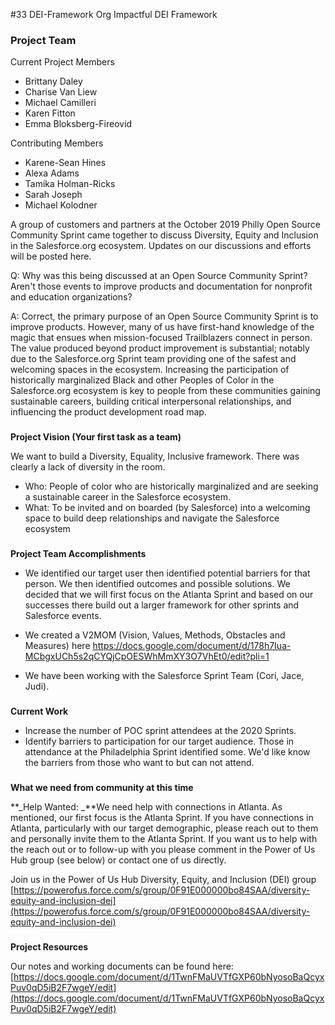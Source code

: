 #33 DEI-Framework
Org Impactful DEI Framework



### **Project Team**

Current Project Members
*   Brittany Daley
*   Charise Van Liew
*   Michael Camilleri
*   Karen Fitton
*   Emma Bloksberg-Fireovid

Contributing Members
*   Karene-Sean Hines
*   Alexa Adams
*   Tamika Holman-Ricks
*   Sarah Joseph
*   Michael Kolodner

A group of customers and partners at the October 2019 Philly Open Source Community Sprint came together to discuss Diversity, Equity and Inclusion in the Salesforce.org ecosystem. Updates on our discussions and efforts will be posted here.

Q: Why was this being discussed at an Open Source Community Sprint? Aren't those events to improve products and documentation for nonprofit and education organizations?

A: Correct, the primary purpose of an Open Source Community Sprint is to improve products. However, many of us have first-hand knowledge of the magic that ensues when mission-focused Trailblazers connect in person. The value produced beyond product improvement is substantial; notably due to the Salesforce.org Sprint team providing one of the safest and welcoming spaces in the ecosystem. Increasing the participation of historically marginalized Black and other Peoples of Color in the Salesforce.org ecosystem is key to people from these communities gaining sustainable careers, building critical interpersonal relationships, and influencing the product development road map.

### 
**Project Vision (Your first task as a team)**

We want to build a Diversity, Equality, Inclusive framework. There was clearly a lack of diversity in the room.


*   Who: People of color who are historically marginalized and are seeking a sustainable career in the Salesforce ecosystem.
*   What: To be invited and on boarded (by Salesforce) into a welcoming space to build deep relationships and navigate the Salesforce ecosystem

### 
**Project Team Accomplishments**

* We identified our target user then identified potential barriers for that person. We then identified outcomes and possible solutions. We decided that we will first focus on the Atlanta Sprint and based on our successes there build out a larger framework for other sprints and Salesforce events.

* We created a V2MOM (Vision, Values, Methods, Obstacles and Measures) here https://docs.google.com/document/d/178h7Iua-MCbgxUCh5s2qCYQjCpOESWhMmXY3O7VhEt0/edit?pli=1

* We have been working with the Salesforce Sprint Team (Cori, Jace, Judi). 

### 
**Current Work**

* Increase the number of POC sprint attendees at the 2020 Sprints.  
* Identify barriers to participation for our target audience. Those in attendance at the Philadelphia Sprint identified some. We'd like know the barriers from those who want to but can not attend. 


### 
**What we need from community at this time**

**_Help Wanted: _**We need help with connections in Atlanta. As mentioned, our first focus is the Atlanta Sprint. If you have connections in Atlanta, particularly with our target demographic, please reach out to them and personally invite them to the Atlanta Sprint. If you want us to help with the reach out or to follow-up with you please comment in the Power of Us Hub group (see below) or contact one of us directly.

Join us in the Power of Us Hub Diversity, Equity, and Inclusion (DEI) group [https://powerofus.force.com/s/group/0F91E000000bo84SAA/diversity-equity-and-inclusion-dei](https://powerofus.force.com/s/group/0F91E000000bo84SAA/diversity-equity-and-inclusion-dei)




### 
**Project Resources**


Our notes and working documents can be found here: [https://docs.google.com/document/d/1TwnFMaUVTfGXP60bNyosoBaQcyxPuv0qD5iB2F7wgeY/edit](https://docs.google.com/document/d/1TwnFMaUVTfGXP60bNyosoBaQcyxPuv0qD5iB2F7wgeY/edit)








